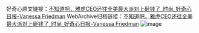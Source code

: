 好奇心原文链接：[不知道吧，雅虎CEO还往全美最大派对上砸钱了_时尚_好奇心日报-Vanessa Friedman](https://www.qdaily.com/articles/9245.html)
WebArchive归档链接：[不知道吧，雅虎CEO还往全美最大派对上砸钱了_时尚_好奇心日报-Vanessa Friedman](http://web.archive.org/web/20190623153945/https://www.qdaily.com/articles/9245.html)
![image](http://ww3.sinaimg.cn/large/007d5XDply1g3vewz558uj30u03ake81)
